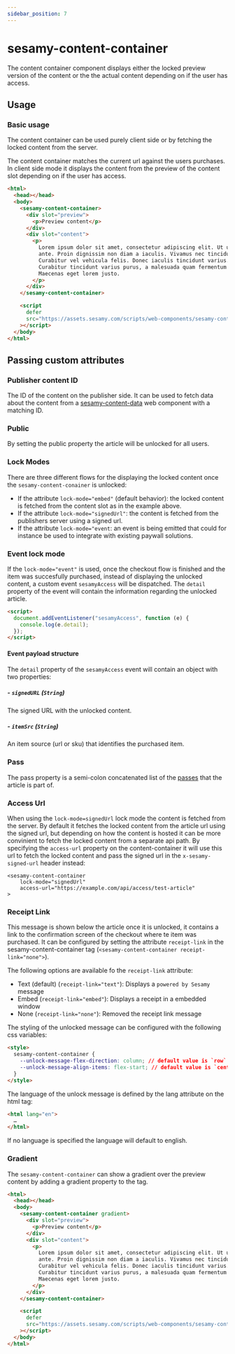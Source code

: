 ```yaml
---
sidebar_position: 7
---
```


# sesamy-content-container

The content container component displays either the locked preview version of the content or the the actual content depending on if the user has access.

## Usage

### Basic usage

The content container can be used purely client side or by fetching the locked content from the server.

The content container matches the current url against the users purchases. In client side mode it displays the content from the preview of the content slot depending on if the user has access.

```html
<html>
  <head></head>
  <body>
    <sesamy-content-container>
      <div slot="preview">
        <p>Preview content</p>
      </div>
      <div slot="content">
        <p>
          Lorem ipsum dolor sit amet, consectetur adipiscing elit. Ut ut nunc
          ante. Proin dignissim non diam a iaculis. Vivamus nec tincidunt nisl.
          Curabitur vel vehicula felis. Donec iaculis tincidunt varius.
          Curabitur tincidunt varius purus, a malesuada quam fermentum eleifend.
          Maecenas eget lorem justo.
        </p>
      </div>
    </sesamy-content-container>

    <script
      defer
      src="https://assets.sesamy.com/scripts/web-components/sesamy-content-container.min.js"
    ></script>
  </body>
</html>
```

## Passing custom attributes

### Publisher content ID

The ID of the content on the publisher side. It can be used to fetch data about the content from a [sesamy-content-data](/docs/news-widget/web-components/sesamy-content-data.md) web component with a matching ID.

### Public

By setting the public property the article will be unlocked for all users.

### Lock Modes

There are three different flows for the displaying the locked content once the `sesamy-content-conainer` is unlocked:

- If the attribute `lock-mode="embed"` (default behavior): the locked content is fetched from the content slot as in the example above.
- If the attribute `lock-mode="signedUrl"`: the content is fetched from the publishers server using a signed url.
- If the attribute `lock-mode="event`: an event is being emitted that could for instance be used to integrate with existing paywall solutions.

### Event lock mode

If the `lock-mode="event"` is used, once the checkout flow is finished and the item was succesfully purchased, instead of displaying the unlocked content, a custom event `sesamyAccess` will be dispatched. The `detail` property of the event will contain the information regarding the unlocked article.

```html
<script>
  document.addEventListener("sesamyAccess", function (e) {
    console.log(e.detail);
  });
</script>
```

#### Event payload structure

The `detail` property of the `sesamyAccess` event will contain an object with two properties:

##### - `signedURL` (`String`)

The signed URL with the unlocked content.

##### - `itemSrc` (`String`)

An item source (url or sku) that identifies the purchased item.

### Pass

The pass property is a semi-colon concatenated list of the [passes](/docs/news-widget/passes.md) that the article is part of.

### Access Url

When using the `lock-mode=signedUrl` lock mode the content is fetched from the server. By default it fetches the locked content from the article url using the signed url, but depending on how the content is hosted it can be more convinient to fetch the locked content from a separate api path. By specifying the `access-url` property on the content-container it will use this url to fetch the locked content and pass the signed url in the `x-sesamy-signed-url` header instead:

```
<sesamy-content-container
    lock-mode="signedUrl"
    access-url="https://example.com/api/access/test-article"
>
```

### Receipt Link

This message is shown below the article once it is unlocked, it contains a link to the confirmation screen of the checkout where te item was purchased.
It can be configured by setting the attribute `receipt-link` in the sesamy-content-container tag (`<sesamy-content-container receipt-link="none">`).

The following options are available fo the `receipt-link` attribute:

- Text (default) (`receipt-link="text"`): Displays a `powered by Sesamy` message
- Embed (`receipt-link="embed"`): Displays a receipt in a embedded window
- None (`receipt-link="none"`): Removed the receipt link message

The styling of the unlocked message can be configured with the following css variables:

```html
<style>
  sesamy-content-container {
    --unlock-message-flex-direction: column; // default value is `row`
    --unlock-message-align-items: flex-start; // default value is `center`
  }
</style>
```

The language of the unlock message is defined by the lang attribute on the html tag:

```html
<html lang="en">
  …
</html>
```

If no language is specified the language will default to english.

### Gradient

The `sesamy-content-container` can show a gradient over the preview content by adding a gradient property to the tag.

```html
<html>
  <head></head>
  <body>
    <sesamy-content-container gradient>
      <div slot="preview">
        <p>Preview content</p>
      </div>
      <div slot="content">
        <p>
          Lorem ipsum dolor sit amet, consectetur adipiscing elit. Ut ut nunc
          ante. Proin dignissim non diam a iaculis. Vivamus nec tincidunt nisl.
          Curabitur vel vehicula felis. Donec iaculis tincidunt varius.
          Curabitur tincidunt varius purus, a malesuada quam fermentum eleifend.
          Maecenas eget lorem justo.
        </p>
      </div>
    </sesamy-content-container>

    <script
      defer
      src="https://assets.sesamy.com/scripts/web-components/sesamy-content-container.min.js"
    ></script>
  </body>
</html>
```
